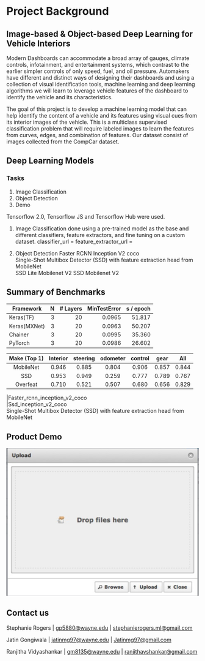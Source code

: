 #  Project Background  
##  Image-based & Object-based Deep Learning for Vehicle Interiors 

Modern Dashboards can accommodate a broad array of gauges, climate controls, infotainment, and entertainment systems, which contrast to the earlier simpler controls of only speed, fuel, and oil pressure. Automakers have different and distinct ways of designing their dashboards and using a collection of visual identification tools, machine learning and deep learning algorithms we will learn to leverage vehicle features of the dashboard to identify the vehicle and its characteristics. 

The goal of this project is to develop a machine learning model that can help identify the content of a vehicle and its features using visual cues from its interior images of the vehicle. This is a multiclass supervised classification problem that will require labeled images to learn the features from curves, edges, and combination of features.  Our dataset consist of images collected from the CompCar dataset.


##  Deep Learning Models

### Tasks
1.  Image Classification
2.  Object Detection
3.  Demo

Tensorflow 2.0, Tensorflow JS and Tensorflow Hub were used.  

1.  Image Classification done using a pre-trained model as the base and different classifiers, feature extractors, and fine tuning on a custom dataset. 
        classifier_url = 
        feature_extractor_url =
   
2.  Object Detection
    Faster RCNN Inception V2 coco   
    Single-Shot Multibox Detector (SSD) with feature extraction head from MobileNet   
    SSD Lite Mobilenet V2
    SSD Mobilenet V2


 
## Summary of Benchmarks  

| Framework    | N | # Layers | MinTestError | s / epoch |
|--------------|--:|---------:|-------------:|----------:|
| Keras(TF)    | 3 | 20       | 0.0965       | 51.817    |
| Keras(MXNet) | 3 | 20       | 0.0963       | 50.207    |
| Chainer      | 3 | 20       | 0.0995       | 35.360    |
| PyTorch      | 3 | 20       | 0.0986       | 26.602    |  




|Make (Top 1)   | Interior  |  steering |  odometer |   control |   gear    |   All     |
|:-------------:|:---------:|:---------:|:---------:|:---------:|:---------:|:---------:|
|MobileNet      |   0.946   |   0.885   |   0.804   |   0.906   |   0.857   |   0.844   |
|SSD            |   0.953   |   0.949   |   0.259   |   0.777   |   0.789   |   0.767   |
|Overfeat       |   0.710   |   0.521   |   0.507   |   0.680   |   0.656   |   0.829   |


|Faster_rcnn_inception_v2_coco    
|Ssd_inception_v2_coco        
Single-Shot Multibox Detector (SSD) with feature extraction head from MobileNet


##  Product Demo    
![Demo](https://github.com/StephanieRogers-ML/deep-learning_vehicle-dashboard/blob/master/Sample_Data/uploadbox.png)




##  Contact us  

Stephanie Rogers | gp5880@wayne.edu  | stephanierogers.ml@gmail.com  

Jatin Gongiwala  | jatinmg97@wayne.edu |  Jatinmg97@gmail.com  

Ranjitha Vidyashankar  | gm8135@wayne.edu | ranjithavshankar@gmail.com  



